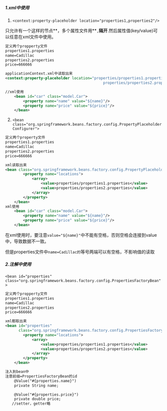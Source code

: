 ##### 1.xml中使用

1. `<context:property-placeholder location="properties1,properties2"/>`

只允许有一个这样的节点**，多个属性文件用**`,`**隔开**.然后属性值(key/value)可以任意在xml文件中使用。

```xml
定义两个propperty文件
properties1.properties
name=Cadillac
properties2.properties
price=666666

applicationContext.xml中读取出来
<context:property-placeholder location="properties/properties1.properties,
                                            properties/properties2.properties"/>

//xml使用
    <bean id="car" class="model.Car">
        <property name="name" value="${name}"/>
        <property name="price" value="${price}"/>
    </bean>
```

2. `<bean class="org.springframework.beans.factory.config.PropertyPlaceholderConfigurer">`

```xml
定义两个property文件
properties1.properties
name=Cadillac
properties2.properties
price=666666

xml读取出来
<bean class="org.springframework.beans.factory.config.PropertyPlaceholderConfigurer">
        <property name="locations">
            <array>
                <value>properties/properties1.properties</value>
                <value>properties/properties2.properties</value>
            </array>
        </property>
    </bean>
xml使用
    <bean id="car" class="model.Car">
        <property name="name" value="${name}"/>
        <property name="price" value="${price}"/>
    </bean>
```

在xml使用时，要注意`value="${name}"`中不能有空格，否则空格会连接到value中，导致数据不一致。

但是properties文件中`name=Cadillac的`等号两端可以有空格，不影响值的读取

##### 2.注解中使用

`<bean id="properties" class="org.springframework.beans.factory.config.PropertiesFactoryBean">`

```xml
定义两个propperty文件
properties1.properties
name=Cadillac
properties2.properties
price=666666

xml都取出来
<bean id="properties" 
      class="org.springframework.beans.factory.config.PropertiesFactoryBean">
        <property name="locations">
            <array>
                <value>properties/properties1.properties</value>
                <value>properties/properties2.properties</value>
            </array>
        </property>
    </bean>

注入到bean中
注意前缀=PropertiesFactoryBean的id
    @Value("#{properties.name}")
    private String name;

    @Value("#{properties.price}")
    private double price;
   //setter，getter略

```




